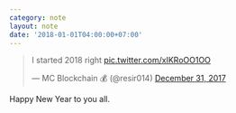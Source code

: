 ```yaml
---
category: note
layout: note
date: '2018-01-01T04:00:00+07:00'
---
```


<blockquote class="twitter-tweet" data-lang="en"><p lang="en" dir="ltr">I started 2018 right <a href="https://t.co/xIKRoOO1OO">pic.twitter.com/xIKRoOO1OO</a></p>&mdash; MC Blockchain 💰 (@resir014) <a href="https://twitter.com/resir014/status/947513800281878528?ref_src=twsrc%5Etfw">December 31, 2017</a></blockquote>

Happy New Year to you all.
